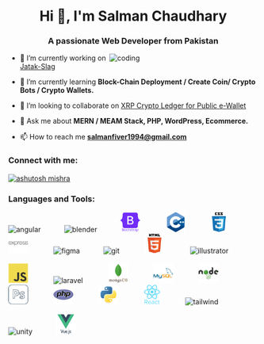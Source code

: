 <h1 align="center">Hi 👋, I'm Salman Chaudhary</h1>
<h3 align="center">A passionate Web Developer from Pakistan</h3>

<img align="right" alt="coding" width="300" src="https://media.licdn.com/dms/image/D5612AQGOmwfIE5mlWA/article-cover_image-shrink_720_1280/0/1674617947228?e=2147483647&v=beta&t=FTU_isQ6VYfV5D_ueFHPWvT8ZqgDeJG3yr8Mi8lpfk0">


- 🔭 I’m currently working on [Jatak-Slag](https://jataksalg.dk/)

- 🌱 I’m currently learning **Block-Chain Deployment / Create Coin/ Crypto Bots / Crypto Wallets.**

- 👯 I’m looking to collaborate on [XRP Crypto Ledger for Public e-Wallet](http://ledger.artisticsheaven.com/)

- 💬 Ask me about **MERN / MEAM Stack, PHP, WordPress, Ecommerce.**

- 📫 How to reach me **salmanfiver1994@gmail.com**

<h3 align="left">Connect with me:</h3>
<p align="left">
<a href="https://www.linkedin.com/in/salman-chaudhary-685740169/" target="blank"><img align="center" src="https://raw.githubusercontent.com/rahuldkjain/github-profile-readme-generator/master/src/images/icons/Social/linked-in-alt.svg" alt="ashutosh mishra" height="30" width="40" /></a>
</p>

<h3 align="left">Languages and Tools:</h3>
<div class="icon-grid">
  <link href="https://angular.io" target="_blank" rel="noreferrer" style="text-decoration: none; color: inherit;">
    <img src="https://angular.io/assets/images/logos/angular/angular.svg" alt="angular" width="40" height="40"/>
  </link>
  <link href="https://www.blender.org/" target="_blank" rel="noreferrer" style="text-decoration: none; color: inherit;">
    &nbsp &nbsp &nbsp &nbsp &nbsp &nbsp<img src="https://download.blender.org/branding/community/blender_community_badge_white.svg" alt="blender" width="40" height="40"/>
  </link>
  <link href="https://getbootstrap.com" target="_blank" rel="noreferrer">
    &nbsp &nbsp &nbsp &nbsp &nbsp &nbsp<img src="https://raw.githubusercontent.com/devicons/devicon/master/icons/bootstrap/bootstrap-plain-wordmark.svg" alt="bootstrap" width="40" height="40"/>
  </link>
  <link href="https://www.w3schools.com/cpp/" target="_blank" rel="noreferrer">
   &nbsp &nbsp &nbsp &nbsp &nbsp &nbsp <img src="https://raw.githubusercontent.com/devicons/devicon/master/icons/cplusplus/cplusplus-original.svg" alt="cplusplus" width="40" height="40"/>
  </link>
  <link href="https://www.w3schools.com/css/" target="_blank" rel="noreferrer">
    &nbsp &nbsp &nbsp &nbsp &nbsp &nbsp<img src="https://raw.githubusercontent.com/devicons/devicon/master/icons/css3/css3-original-wordmark.svg" alt="css3" width="40" height="40"/>
  </link>
  <link href="https://expressjs.com" target="_blank" rel="noreferrer">
   &nbsp &nbsp &nbsp &nbsp &nbsp &nbsp <img src="https://raw.githubusercontent.com/devicons/devicon/master/icons/express/express-original-wordmark.svg" alt="express" width="40" height="40"/>
  </link>
  <link href="https://www.figma.com/" target="_blank" rel="noreferrer">
   &nbsp &nbsp &nbsp &nbsp &nbsp &nbsp <img src="https://www.vectorlogo.zone/logos/figma/figma-icon.svg" alt="figma" width="40" height="40"/>
  </link>
  <link href="https://git-scm.com/" target="_blank" rel="noreferrer">
    &nbsp &nbsp &nbsp &nbsp &nbsp &nbsp<img src="https://www.vectorlogo.zone/logos/git-scm/git-scm-icon.svg" alt="git" width="40" height="40"/>
  </link>
  <link href="https://www.w3.org/html/" target="_blank" rel="noreferrer">
   &nbsp &nbsp &nbsp &nbsp &nbsp &nbsp <img src="https://raw.githubusercontent.com/devicons/devicon/master/icons/html5/html5-original-wordmark.svg" alt="html5" width="40" height="40"/>
  </link>
  <link href="https://www.adobe.com/in/products/illustrator.html" target="_blank" rel="noreferrer">
   &nbsp &nbsp &nbsp &nbsp &nbsp &nbsp <img src="https://www.vectorlogo.zone/logos/adobe_illustrator/adobe_illustrator-icon.svg" alt="illustrator" width="40" height="40"/>
  </link> <br><br>
  <link href="https://developer.mozilla.org/en-US/docs/Web/JavaScript" target="_blank" rel="noreferrer">
   <img src="https://raw.githubusercontent.com/devicons/devicon/master/icons/javascript/javascript-original.svg" alt="javascript" width="40" height="40"/>
  </link>
  <link href="https://laravel.com/" target="_blank" rel="noreferrer">
   &nbsp &nbsp &nbsp &nbsp &nbsp &nbsp <img src="https://encrypted-tbn0.gstatic.com/images?q=tbn:ANd9GcS8w18haK9jQdlnhNe8ouASYOc-4RNRjkxUaA&s" alt="laravel" width="40" height="40"/>
  </link>
  <link href="https://www.mongodb.com/" target="_blank" rel="noreferrer">
   &nbsp &nbsp &nbsp &nbsp &nbsp &nbsp <img src="https://raw.githubusercontent.com/devicons/devicon/master/icons/mongodb/mongodb-original-wordmark.svg" alt="mongodb" width="40" height="40"/>
  </link>
  <link href="https://www.mysql.com/" target="_blank" rel="noreferrer">
  &nbsp &nbsp &nbsp &nbsp &nbsp &nbsp  <img src="https://raw.githubusercontent.com/devicons/devicon/master/icons/mysql/mysql-original-wordmark.svg" alt="mysql" width="40" height="40"/>
  </link>
  <link href="https://nodejs.org" target="_blank" rel="noreferrer">
   &nbsp &nbsp &nbsp &nbsp &nbsp &nbsp <img src="https://raw.githubusercontent.com/devicons/devicon/master/icons/nodejs/nodejs-original-wordmark.svg" alt="nodejs" width="40" height="40"/>
  </link>
  <link href="https://www.photoshop.com/en" target="_blank" rel="noreferrer">
    &nbsp &nbsp &nbsp &nbsp &nbsp &nbsp<img src="https://raw.githubusercontent.com/devicons/devicon/master/icons/photoshop/photoshop-line.svg" alt="photoshop" width="40" height="40"/>
  </link>
  <link href="https://www.php.net" target="_blank" rel="noreferrer">
   &nbsp &nbsp &nbsp &nbsp &nbsp &nbsp <img src="https://raw.githubusercontent.com/devicons/devicon/master/icons/php/php-original.svg" alt="php" width="40" height="40"/>
  </link>
  <link href="https://www.python.org" target="_blank" rel="noreferrer">
   &nbsp &nbsp &nbsp &nbsp &nbsp &nbsp <img src="https://raw.githubusercontent.com/devicons/devicon/master/icons/python/python-original.svg" alt="python" width="40" height="40"/>
  </link>
  <link href="https://reactjs.org/" target="_blank" rel="noreferrer">
    &nbsp &nbsp &nbsp &nbsp &nbsp &nbsp<img src="https://raw.githubusercontent.com/devicons/devicon/master/icons/react/react-original-wordmark.svg" alt="react" width="40" height="40"/>
  </link>

  <link href="https://tailwindcss.com/" target="_blank" rel="noreferrer">
    &nbsp &nbsp &nbsp &nbsp &nbsp &nbsp<img src="https://www.vectorlogo.zone/logos/tailwindcss/tailwindcss-icon.svg" alt="tailwind" width="40" height="40"/>
  </link><br><br>
  <link href="https://unity.com/" target="_blank" rel="noreferrer">
    <img src="https://www.vectorlogo.zone/logos/unity3d/unity3d-icon.svg" alt="unity" width="40" height="40"/>
  </link>
  <link href="https://vuejs.org/" target="_blank" rel="noreferrer">
    &nbsp &nbsp &nbsp &nbsp &nbsp &nbsp<img src="https://raw.githubusercontent.com/devicons/devicon/master/icons/vuejs/vuejs-original-wordmark.svg" alt="vuejs" width="40" height="40"/>
  </link>
</div>



